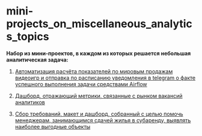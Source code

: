 # mini-projects_on_miscellaneous_analytics_topics
__Набор из мини-проектов, в каждом из которых решается небольшая аналитическая задача:__
1. [Автоматизация расчёта показателей по мировым продажам видеоигр и отправка по расписанию уведомления в telegram о факте успешного выполнения задачи средствами Airflow](./airflow_load_info_automatization/README.md)

2. [Дашборд, отражающий метрики, связанные с рынком вакансий аналитиков](./overview_of_analytics_market_vacancies/README.md)

3. [Сбор требований, макет и дашборд, собранный с целью помочь менеджерам, занимающимся сдачей жилья в субаренду, выявлять наиболее выгодные объекты](./tracking_load_of_real_estate_for_rent/README.md)
